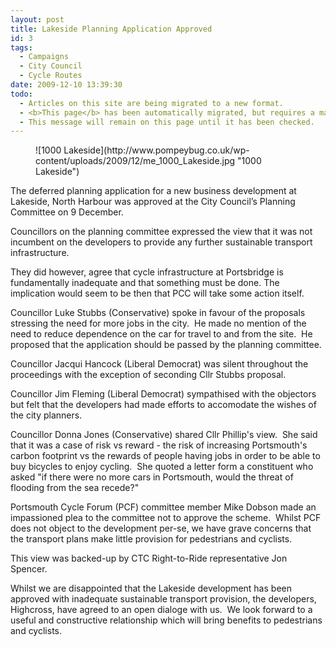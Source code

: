 ```yaml
---
layout: post
title: Lakeside Planning Application Approved
id: 3
tags:
  - Campaigns
  - City Council
  - Cycle Routes
date: 2009-12-10 13:39:30
todo:
  - Articles on this site are being migrated to a new format.
  - <b>This page</b> has been automatically migrated, but requires a manual check-&amp;-tune to ensure the format and links all work as expected.
  - This message will remain on this page until it has been checked.
---
```


<div id="bodyfields">
<div>

<figure id="attachment_4" align="alignright" width="250" caption="1000 Lakeside">![1000 Lakeside](http://www.pompeybug.co.uk/wp-content/uploads/2009/12/me_1000_Lakeside.jpg "1000 Lakeside")</figure>

The deferred planning application for a new business development at Lakeside, North Harbour was approved at the City Council’s Planning Committee on 9 December.

Councillors on the planning committee expressed the view that it was not incumbent on the developers to provide any further sustainable transport infrastructure.

They did however, agree that cycle infrastructure at Portsbridge is fundamentally inadequate and that something must be done. The implication would seem to be then that PCC will take some action itself.

Councillor Luke Stubbs (Conservative) spoke in favour of the proposals stressing the need for more jobs in the city.  He made no mention of the need to reduce dependence on the car for travel to and from the site.  He proposed that the application should be passed by the planning committee.

Councillor Jacqui Hancock (Liberal Democrat) was silent throughout the proceedings with the exception of seconding Cllr Stubbs proposal.

Councillor Jim Fleming (Liberal Democrat) sympathised with the objectors but felt that the developers had made efforts to accomodate the wishes of the city planners.

Councillor Donna Jones (Conservative) shared Cllr Phillip's view.  She said that it was a case of risk vs reward - the risk of increasing Portsmouth's carbon footprint vs the rewards of people having jobs in order to be able to buy bicycles to enjoy cycling.  She quoted a letter form a constituent who asked "if there were no more cars in Portsmouth, would the threat of flooding from the sea recede?"</div>
<div></div>
<div>

Portsmouth Cycle Forum (PCF) committee member Mike Dobson made an impassioned plea to the committee not to approve the scheme.  Whilst PCF does not object to the development per-se, we have grave concerns that the transport plans make little provision for pedestrians and cyclists.

This view was backed-up by CTC Right-to-Ride representative Jon Spencer.

Whilst we are disappointed that the Lakeside development has been approved with inadequate sustainable transport provision, the developers, Highcross, have agreed to an open dialoge with us.  We look forward to a useful and constructive relationship which will bring benefits to pedestrians and cyclists.</div>
</div>